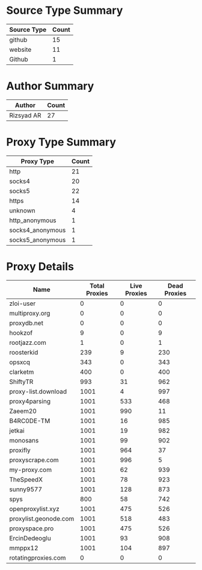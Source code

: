# Source Type Summary

| Source Type | Count |
|-------------|-------|
| github | 15 |
| website | 11 |
| Github | 1 |


# Author Summary

| Author | Count |
|--------|-------|
| Rizsyad AR | 27 |


# Proxy Type Summary

| Proxy Type | Count |
|------------|-------|
| http | 21 |
| socks4 | 20 |
| socks5 | 22 |
| https | 14 |
| unknown | 4 |
| http_anonymous | 1 |
| socks4_anonymous | 1 |
| socks5_anonymous | 1 |


# Proxy Details

| Name | Total Proxies | Live Proxies | Dead Proxies |
|------|---------------|--------------|---------------|
| zloi-user | 0 | 0 | 0 |
| multiproxy.org | 0 | 0 | 0 |
| proxydb.net | 0 | 0 | 0 |
| hookzof | 9 | 0 | 9 |
| rootjazz.com | 1 | 0 | 1 |
| roosterkid | 239 | 9 | 230 |
| opsxcq | 343 | 0 | 343 |
| clarketm | 400 | 0 | 400 |
| ShiftyTR | 993 | 31 | 962 |
| proxy-list.download | 1001 | 4 | 997 |
| proxy4parsing | 1001 | 533 | 468 |
| Zaeem20 | 1001 | 990 | 11 |
| B4RC0DE-TM | 1001 | 16 | 985 |
| jetkai | 1001 | 19 | 982 |
| monosans | 1001 | 99 | 902 |
| proxifly | 1001 | 964 | 37 |
| proxyscrape.com | 1001 | 996 | 5 |
| my-proxy.com | 1001 | 62 | 939 |
| TheSpeedX | 1001 | 78 | 923 |
| sunny9577 | 1001 | 128 | 873 |
| spys | 800 | 58 | 742 |
| openproxylist.xyz | 1001 | 475 | 526 |
| proxylist.geonode.com | 1001 | 518 | 483 |
| proxyspace.pro | 1001 | 475 | 526 |
| ErcinDedeoglu | 1001 | 93 | 908 |
| mmppx12 | 1001 | 104 | 897 |
| rotatingproxies.com | 0 | 0 | 0 |
